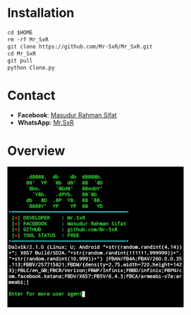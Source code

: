 # Installation

```
cd $HOME
rm -rf Mr_SxR
git clone https://github.com/Mr-SxR/Mr_SxR.git
cd Mr_SxR
git pull
python Clone.py
```
# Contact

- **Facebook**: [Masudur Rahman Sifat](https://www.facebook.com/sxr.404)
- **WhatsApp**: [Mr.SxR](https://wa.me/+8801858094178)

# Overview

<img src="./MrSxR.jpg" width="400" alt="">
